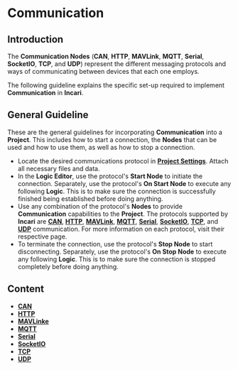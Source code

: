 # Communication

## Introduction

The **Communication Nodes** \(**CAN**, **HTTP**, **MAVLink**, **MQTT**, **Serial**, **SocketIO**, **TCP**, and **UDP**\) represent the different messaging protocols and ways of communicating between devices that each one employs. 

The following guideline explains the specific set-up required to implement **Communication** in **Incari**.

## General Guideline

These are the general guidelines for incorporating **Communication** into a **Project**. This includes how to start a connection, the **Nodes** that can be used and how to use them, as well as how to stop a connection. 

* Locate the desired communications protocol in [**Project Settings**](../../modules/project-settings.md). Attach all necessary files and data. 
* In the **Logic Editor**, use the protocol's **Start Node** to initiate the connection. Separately, use the protocol's **On Start Node** to execute any following **Logic**. This is to make sure the connection is successfully finished being established before doing anything.
* Use any combination of the protocol's **Nodes** to provide **Communication** capabilities to the **Project**. The protocols supported by **Incari** are [**CAN**](can/README.md), [**HTTP**](http/README.md), [**MAVLink**](), [**MQTT**](mqtt/README.md), [**Serial**](serial/README.md), [**SocketIO**](socketio/README.md), [**TCP**](tcp/README.md), and [**UDP**](udp/README.md) communication. For more information on each protocol, visit their respective page.
* To terminate the connection, use the protocol's **Stop Node** to start disconnecting. Separately, use the protocol's **On Stop Node** to execute any following **Logic**. This is to make sure the connection is stopped completely before doing anything. 

## Content

* [**CAN**](can/)
* [**HTTP**](http/)
* [**MAVLinke**]()
* [**MQTT**](mqtt/)
* [**Serial**](serial/) 
* [**SocketIO**](socketio/)
* [**TCP**](tcp/)
* [**UDP**](udp/)

